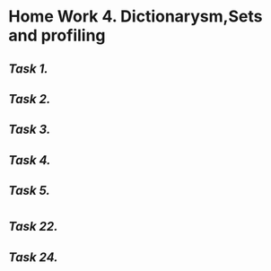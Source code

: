# **Home Work 4. Dictionarysm,Sets and profiling**
## *Task 1.*

## *Task 2.*

## *Task 3.*

## *Task 4.*

## *Task 5.*

#
## *Task 22.*

## *Task 24.*